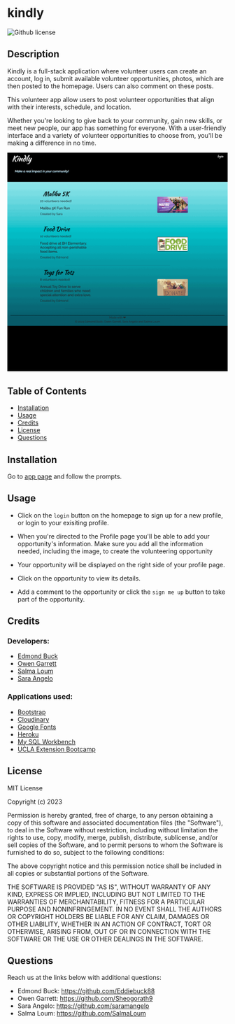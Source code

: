 # kindly

![Github license](https://img.shields.io/static/v1?label=License&message=MIT&color=brightgreen)

## Description

Kindly is a full-stack application where volunteer users can create an account, log in, submit available volunteer opportunities, photos, which are then posted to the homepage. Users can also comment on these posts.

This volunteer app allow users to post volunteer opportunities that align with their interests, schedule, and location.

Whether you're looking to give back to your community, gain new skills, or meet new people, our app has something for everyone. With a user-friendly interface and a variety of volunteer opportunities to choose from, you'll be making a difference in no time.

![Kindly](./assets/images/gif-kindly.gif)

## Table of Contents

- [Installation](#installation)
- [Usage](#usage)
- [Credits](#credits)
- [License](#license)
- [Questions](#questions)

## Installation

Go to [app page](https:) and follow the prompts.

## Usage

- Click on the `login` button on the homepage to sign up for a new profile, or login to your exisiting profile.

- When you're directed to the Profile page you'll be able to add your opportunity's information. Make sure you add all the information needed, including the image, to create the volunteering opportunity

- Your opportunity will be displayed on the right side of your profile page.

- Click on the opportunity to view its details.

- Add a comment to the opportunity or click the `sign me up` button to take part of the opportunity.

## Credits

### Developers:

- [Edmond Buck](https://github.com/Eddiebuck88)
- [Owen Garrett](https://github.com/Sheogorath9)
- [Salma Loum](https://github.com/SalmaLoum)
- [Sara Angelo](https://github.com/saramangelo)

### Applications used:

- [Bootstrap](https://getbootstrap.com/)
- [Cloudinary](https://cloudinary.com/documentation/upload_widget)
- [Google Fonts](https://fonts.google.com/about)
- [Heroku](https://dashboard.heroku.com/)
- [My SQL Workbench](https://www.mysql.com/products/workbench/)
- [UCLA Extension Bootcamp](https://www.uclaextension.edu/?gclid=Cj0KCQiAgribBhDkARIsAASA5btdbwAz8x25r3b1deoRNIGxfkPFL11rAQMuCgQ7HYiqBH8CLr9CgLoaAktlEALw_wcB&gclsrc=aw.ds)

## License

MIT License

Copyright (c) 2023

Permission is hereby granted, free of charge, to any person obtaining a copy
of this software and associated documentation files (the "Software"), to deal
in the Software without restriction, including without limitation the rights
to use, copy, modify, merge, publish, distribute, sublicense, and/or sell
copies of the Software, and to permit persons to whom the Software is
furnished to do so, subject to the following conditions:

The above copyright notice and this permission notice shall be included in all
copies or substantial portions of the Software.

THE SOFTWARE IS PROVIDED "AS IS", WITHOUT WARRANTY OF ANY KIND, EXPRESS OR
IMPLIED, INCLUDING BUT NOT LIMITED TO THE WARRANTIES OF MERCHANTABILITY,
FITNESS FOR A PARTICULAR PURPOSE AND NONINFRINGEMENT. IN NO EVENT SHALL THE
AUTHORS OR COPYRIGHT HOLDERS BE LIABLE FOR ANY CLAIM, DAMAGES OR OTHER
LIABILITY, WHETHER IN AN ACTION OF CONTRACT, TORT OR OTHERWISE, ARISING FROM,
OUT OF OR IN CONNECTION WITH THE SOFTWARE OR THE USE OR OTHER DEALINGS IN THE
SOFTWARE.

## Questions

Reach us at the links below with additional questions:

- Edmond Buck: https://github.com/Eddiebuck88
- Owen Garrett: https://github.com/Sheogorath9
- Sara Angelo: https://github.com/saramangelo
- Salma Loum: https://github.com/SalmaLoum

